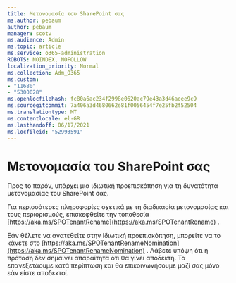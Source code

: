 ```yaml
---
title: Μετονομασία του SharePoint σας
ms.author: pebaum
author: pebaum
manager: scotv
ms.audience: Admin
ms.topic: article
ms.service: o365-administration
ROBOTS: NOINDEX, NOFOLLOW
localization_priority: Normal
ms.collection: Adm_O365
ms.custom:
- "11680"
- "5300028"
ms.openlocfilehash: fc80a6ac234f2998e0620ac79e43a3d46aeee9c9
ms.sourcegitcommit: 7a406a3d4680662e81f0056454f7e25fb2f52504
ms.translationtype: MT
ms.contentlocale: el-GR
ms.lasthandoff: 06/17/2021
ms.locfileid: "52993591"
---
```

# <a name="rename-your-sharepoint-domain"></a>Μετονομασία του SharePoint σας

Προς το παρόν, υπάρχει μια ιδιωτική προεπισκόπηση για τη δυνατότητα μετονομασίας του SharePoint σας.

Για περισσότερες πληροφορίες σχετικά με τη διαδικασία μετονομασίας και τους περιορισμούς, επισκεφθείτε την τοποθεσία [https://aka.ms/SPOTenantRename](https://aka.ms/SPOTenantRename) .

Εάν θέλετε να ανατεθείτε στην Ιδιωτική προεπισκόπηση, μπορείτε να το κάνετε στο [https://aka.ms/SPOTenantRenameNomination](https://aka.ms/SPOTenantRenameNomination) . Λάβετε υπόψη ότι η πρόταση δεν σημαίνει απαραίτητα ότι θα γίνει αποδεκτή. Τα επανεξετάουμε κατά περίπτωση και θα επικοινωνήσουμε μαζί σας μόνο εάν είστε αποδεκτοί.
